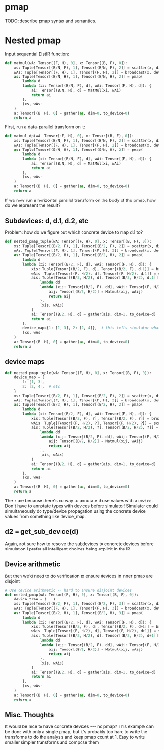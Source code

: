 # pmap

TODO: describe pmap syntax and semantics.

# Nested pmap

Input sequential DistIR function:

```python
def matmul(wA: Tensor[(F, H), 0], x: Tensor[(B, F), 0]):
    xs: Tuple[Tensor[(B/N, F), 1], Tensor[(B/N, F), 2]] = scatter(x, dim=0, devices=[1, 2])
    wAs: Tuple[Tensor[(F, H), 1], Tensor[(F, H), 2]] = broadcast(x, devices=[1, 2])
    as: Tuple[Tensor[(B/N, H), 1], Tensor[(B/N, H), 2]] = pmap(
        lambda d:
        lambda (xi: Tensor[(B/N, F), d], wAi: Tensor[(F, H), d]): {
            ai: Tensor[(B/N, H), d] = MatMul(xi, wAi)
            return ai
        },
        (xs, wAs)
    )
    a: Tensor[(B, H), 0] = gather(as, dim=0, to_device=0)
    return a
```

First, run a data-parallel transform on it:

```python
def matmul_dp(wA: Tensor[(F, H), 0], x: Tensor[(B, F), 0]):
    xs: Tuple[Tensor[(B/N, F), 1], Tensor[(B/N, F), 2]] = scatter(x, dim=0, devices=[1, 2])
    wAs: Tuple[Tensor[(F, H), 1], Tensor[(F, H), 2]] = broadcast(x, devices=[1, 2])
    as: Tuple[Tensor[(B/N, H), 1], Tensor[(B/N, H), 2]] = pmap(
        lambda d:
        lambda (xi: Tensor[(B/N, F), d], wAi: Tensor[(F, H), d]): {
            ai: Tensor[(B/N, H), d] = MatMul(xi, wAi)
            return ai
        },
        (xs, wAs)
    )
    a: Tensor[(B, H), 0] = gather(as, dim=0, to_device=0)
    return a
```

If we now run a horizontal parallel transform on the body of the pmap, how do we represent the result?

## Subdevices: d, d.1, d.2, etc

Problem: how do we figure out which concrete device to map d.1 to?

```python
def nested_pmap_tuple(wA: Tensor[(F, H), 0], x: Tensor[(B, F), 0]):
    xs: Tuple[Tensor[(B/2, F), 1], Tensor[(B/2, F), 2]] = scatter(x, dim=0, devices=[1, 2])
    wAs: Tuple[Tensor[(F, H), 1], Tensor[(F, H), 2]] = broadcast(x, devices=[1, 2])
    as: Tuple[Tensor[(B/2, H), 1], Tensor[(B/2, H), 2]] = pmap(
        lambda d:
        lambda (xi: Tensor[(B/2, F), d], wAi: Tensor[(F, H), d]): {
            xis: Tuple[Tensor[(B/2, F), d], Tensor[(B/2, F), d.1]] = broadcast(x, devices=[d, d.1])
            wAis: Tuple[Tensor[(F, H/2), d], Tensor[(F, H/2), d.1]] = scatter(wA, dim=1, devices=[d, d.1])
            ais: Tuple[Tensor[(B/2, H/2), d], Tensor[(B/2, H/2), d.1]] = pmap(
                lambda dd:
                lambda (xij: Tensor[(B/2, F), dd], wAij: Tensor[(F, H/2), dd]): {
                    aij: Tensor[(B/2, H/2)] = Matmul(xij, wAij)
                    return aij
                },
                (xis, wAis)
            )
            ai: Tensor[(B/2, H), d] = gather(ais, dim=1, to_device=d)
            return ai
        },
        device_map={1: [1, 3], 2: [2, 4]},  # this tells simulator what d.1 is
        (xs, wAs)
    )
    a: Tensor[(B, H), 0] = gather(as, dim=0, to_device=0)
    return a
```

## device maps

```python
def nested_pmap_tuple(wA: Tensor[(F, H), 0], x: Tensor[(B, F), 0]):
    device_map = {
        1: [1, 3],
        2: [2, 4],  # etc
    }
    xs: Tuple[Tensor[(B/2, F), 1], Tensor[(B/2, F), 2]] = scatter(x, dim=0, devices=device_map.keys())
    wAs: Tuple[Tensor[(F, H), 1], Tensor[(F, H), 2]] = broadcast(x, devices=device_map.keys())
    as: Tuple[Tensor[(B/2, H), 1], Tensor[(B/2, H), 2]] = pmap(
        lambda d:
        lambda (xi: Tensor[(B/2, F), d], wAi: Tensor[(F, H), d]): {
            xis: Tuple[Tensor[(B/2, F), ?], Tensor[(B/2, F), ?]] = broadcast(x, devices=device_map[d])
            wAis: Tuple[Tensor[(F, H/2), ?], Tensor[(F, H/2), ?]] = scatter(wA, dim=1, devices=device_map[d])
            ais: Tuple[Tensor[(B/2, H/2), ?], Tensor[(B/2, H/2), ?]] = pmap(
                lambda dd:
                lambda (xij: Tensor[(B/2, F), dd], wAij: Tensor[(F, H/2), dd]): {
                    aij: Tensor[(B/2, H/2)] = Matmul(xij, wAij)
                    return aij
                },
                (xis, wAis)
            )
            ai: Tensor[(B/2, H), d] = gather(ais, dim=1, to_device=d)
            return ai
        },
        (xs, wAs)
    )
    a: Tensor[(B, H), 0] = gather(as, dim=0, to_device=0)
    return a
```

The `?` are because there's no way to annotate those values with a `Device`.
Don't have to annotate types with devices before simulator!
Simulator could simultaneously do type/device propagation using the concrete device values from something like device_map.

## d2 = get_sub_device(d)

Again, not sure how to resolve the subdevices to concrete devices before simulation
I prefer all intelligent choices being explicit in the IR

## Device arithmetic

But then we'd need to do verification to ensure devices in inner pmap are disjoint.

```python
# Use device arithmetic -- hard to ensure disjoint devices
def nested_pmap(wA: Tensor[(F, H), 0], x: Tensor[(B, F), 0]):
    device_tree = (...)
    xs: Tuple[Tensor[(B/2, F), 1], Tensor[(B/2, F), 3]] = scatter(x, dim=0, devices=[1, 3])
    wAs: Tuple[Tensor[(F, H), 1], Tensor[(F, H), 3]] = broadcast(x, devices=[1, 3])
    as: Tuple[Tensor[(B/2, H), 1], Tensor[(B/2, H), 3]] = pmap(
        lambda d:
        lambda (xi: Tensor[(B/2, F), d], wAi: Tensor[(F, H), d]): {
            xis: Tuple[Tensor[(B/2, F), d], Tensor[(B/2, F), d+1]] = broadcast(x, devices=[d, d+1])
            wAis: Tuple[Tensor[(F, H/2), d], Tensor[(F, H/2), d+1]] = scatter(wA, dim=1, devices=[d, d+1])
            ais: Tuple[Tensor[(B/2, H/2), d], Tensor[(B/2, H/2), d+1]] = pmap(
                lambda dd:
                lambda (xij: Tensor[(B/2, F), dd], wAij: Tensor[(F, H/2), dd]): {
                    aij: Tensor[(B/2, H/2)] = Matmul(xij, wAij)
                    return aij
                },
                (xis, wAis)
            )
            ai: Tensor[(B/2, H), d] = gather(ais, dim=1, to_device=d)
            return ai
        },
        (xs, wAs)
    )
    a: Tensor[(B, H), 0] = gather(as, dim=0, to_device=0)
    return a
```

## Misc. Thoughts

It would be nice to have concrete devices --- no pmap?
This example can be done with only a single pmap, but it's probably too hard to write the transforms to do the analysis and keep pmap count at 1.
Easy to write smaller simpler transforms and compose them